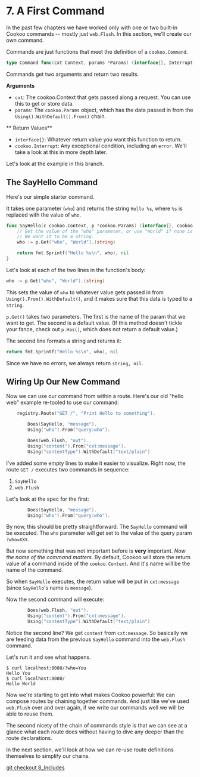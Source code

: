 # 7. A First Command

In the past few chapters we have worked only with one or two built-in
Cookoo commands -- mostly just `web.Flush`. In this section, we'll
create our own command.

Commands are just functions that meet the definition of a
`cookoo.Command`.

```go
type Command func(cxt Context, params *Params) (interface{}, Interrupt)
```

Commands get two arguments and return two results.

**Arguments**

* `cxt`: The cookoo.Context that gets passed along a request. You can
  use this to get or store data.
* `params`: The `cookoo.Params` object, which has the data passed in
  from the `Using().WithDefault().From()` chain.

** Return Values**

* `interface{}`: Whatever return value you want this function to return.
* `cookoo.Interrupt`: Any exceptional condition, including an `error`.
  We'll take a look at this in more depth later.

Let's look at the example in this branch.

## The SayHello Command

Here's our simple starter command.

It takes one parameter (`who`) and returns the string `Hello %s`, where
`%s` is replaced with the value of `who`.

```go
func SayHello(c cookoo.Context, p *cookoo.Params) (interface{}, cookoo.Interrupt) {
	// Get the value of the "who" parameter, or use "World" if none is set.
	// We want it to be a string.
	who := p.Get("who", "World").(string)

	return fmt.Sprintf("Hello %s\n", who), nil
}
```

Let's look at each of the two lines in the function's body:

```go
who := p.Get("who", "World").(string)
```

This sets the value of `who` to whatever value gets passed in from
`Using().From().WithDefault()`, and it makes sure that this data is
typed to a `string`.

`p.Get()` takes two parameters. The first is the name of the param that
we want to get. The second is a default value. (If this method doesn't
tickle your fance, check out `p.Has()`, which does not return a default
value.)

The second line formats a string and returns it:

```go
return fmt.Sprintf("Hello %s\n", who), nil
```

Since we have no errors, we always return `string, nil`.

## Wiring Up Our New Command

Now we can use our command from within a route. Here's our old "hello
web" example re-tooled to use our command:

```go
	registry.Route("GET /", "Print Hello to something").

		Does(SayHello, "message").
		Using("who").From("query:who").

		Does(web.Flush, "out").
		Using("content").From("cxt:message").
		Using("contentType").WithDefault("text/plain")

```

I've added some empty lines to make it easier to visualize. Right now,
the route `GET /` executes two commands in sequence:

1. `SayHello`
2. `web.Flush`

Let's look at the spec for the first:

```go
		Does(SayHello, "message").
		Using("who").From("query:who").
```

By now, this should be pretty straightforward. The `SayHello` command
will be executed. The `who` parameter will
get set to the value of the query param `?who=XXX`.

But now something that was not important before is **very** important.
*Now the name of the command matters.* By default, Cookoo will store the
return value of a command inside of the `cookoo.Context`. And it's name
will be the name of the command.

So when `SayHello` executes, the return value will be put in
`cxt:message` (since `SayHello`'s name is `message`).

Now the second command will execute:

```go
		Does(web.Flush, "out").
		Using("content").From("cxt:message").
		Using("contentType").WithDefault("text/plain")
```

Notice the second line? We get `content` from `cxt:message`. So
basically we are feeding data from the previous `SayHello` command into
the `web.Flush` command.

Let's run it and see what happens.

```
$ curl localhost:8080/?who=You
Hello You
$ curl localhost:8080/
Hello World
```

Now we're starting to get into what makes Cookoo powerful: We can
compose routes by chaining together commands. And just like we've used
`web.Flush` over and over again, if we write our commands well we will
be able to reuse them.

The second nicety of the chain of commands style is that we can see at a
glance what each route does without having to dive any deeper than the
route declarations.

In the next section, we'll look at how we can re-use route definitions
themselves to simplify our chains.

[git checkout 8_Includes](https://github.com/Masterminds/cookoo-web-tutorial/tree/8_Includes)
